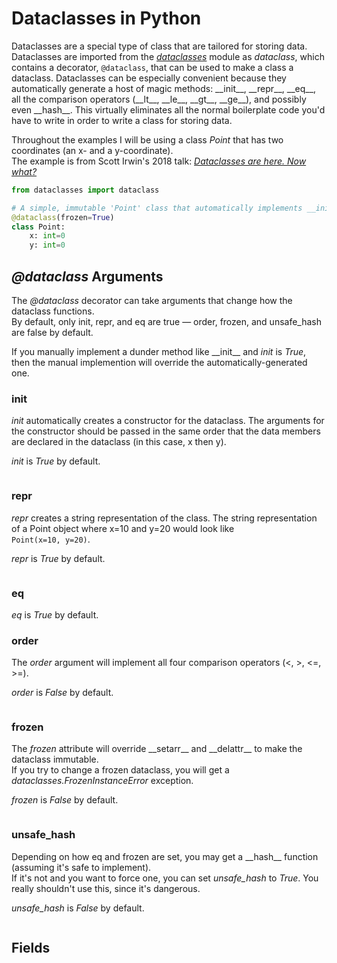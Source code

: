 # Dataclasses in Python
Dataclasses are a special type of class that are tailored for storing data. Dataclasses are imported from the [_dataclasses_](https://docs.python.org/3/library/dataclasses.html)
module as _dataclass_, which contains a decorator, `@dataclass`, that can be used to make a class a dataclass. Dataclasses can be especially convenient because they automatically 
generate a host of magic methods: \_\_init_\_\, \_\_repr_\_\, \_\_eq\_\_, all the comparison operators (\_\_lt\_\_, \_\_le\_\_, \_\_gt\_\_, \_\_ge\_\_), and possibly even
\_\_hash\_\_. This virtually eliminates all the normal boilerplate code you'd have to write in order to write a class for storing data.


Throughout the examples I will be using a class _Point_ that has two coordinates (an x- and a y-coordinate). <br />
The example is from Scott Irwin's 2018 talk: [_Dataclasses are here. Now what?_](https://www.youtube.com/watch?v=zHY1oaYxxjA) <br />
```Python
from dataclasses import dataclass

# A simple, immutable 'Point' class that automatically implements __init__, __repr__ and, __eq__
@dataclass(frozen=True)
class Point:
    x: int=0
    y: int=0
```

## _@dataclass_ Arguments
The _@dataclass_ decorator can take arguments that change how the dataclass functions. <br />
By default, only init, repr, and eq are true — order, frozen, and unsafe_hash are false by default.

If you manually implement a dunder method like \_\_init\_\_ and _init_ is _True_, then the manual implemention will override the automatically-generated one.

### init
_init_ automatically creates a constructor for the dataclass. The arguments for the constructor should be passed in the same order that the data members
are declared in the dataclass (in this case, x then y).

_init_ is _True_ by default.

```
```

### repr
_repr_ creates a string representation of the class. The string representation of a Point object where x=10 and y=20 would look like <br />
`Point(x=10, y=20)`.

_repr_ is _True_ by default.

```
```

### eq

_eq_ is _True_ by default.

### order
The _order_ argument will implement all four comparison operators (<, >, <=, >=).

_order_ is _False_ by default.

```
```

### frozen
The _frozen_ attribute will override \_\_setarr\_\_ and \_\_delattr\_\_ to make the dataclass immutable. <br />
If you try to change a frozen dataclass, you will get a _dataclasses.FrozenInstanceError_ exception.

_frozen_ is _False_ by default.

```
```

### unsafe_hash
Depending on how eq and frozen are set, you may get a \_\_hash\_\_ function (assuming it's safe to implement). <br /> 
If it's not and you want to force one, you can set _unsafe\_hash_ to _True_. You really shouldn't use this, since it's dangerous.

_unsafe\_hash_ is _False_ by default.

```
```

## Fields
